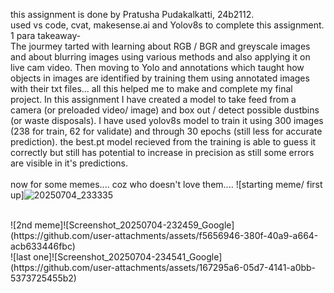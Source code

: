 this assignment is done by Pratusha Pudakalkatti, 24b2112.
<br>
used vs code, cvat, makesense.ai and Yolov8s to complete this assignment.
<br>
1 para takeaway-
<br>
The jourmey tarted with learning about RGB / BGR and greyscale images and about blurring images using various methods and also applying it on live cam video. Then moving to Yolo and annotations which taught how objects in images are identified by training them using annotated images with their txt files... all this helped me to make and complete my final project.
In this assignment I have created a model to take feed from a camera (or preloaded video/ image) and box out / detect possible dustbins (or waste disposals). I have used yolov8s model to train it using 300 images (238 for train, 62 for validate) and through 30 epochs (still less for accurate prediction). the best.pt model recieved from the training is able to guess it correctly but still has potential to increase in precision as still some errors are visible in it's predictions. 
<br>
<br>
now for some memes.... coz who doesn't love them....
![starting meme/ first up]![20250704_233335](https://github.com/user-attachments/assets/405d9877-9a59-4b8e-b673-ae13fbcaa048)

<br>
![2nd meme]![Screenshot_20250704-232459_Google](https://github.com/user-attachments/assets/f5656946-380f-40a9-a664-acb633446fbc)

<br>
![last one]![Screenshot_20250704-234541_Google](https://github.com/user-attachments/assets/167295a6-05d7-4141-a0bb-5373725455b2)

<br>

